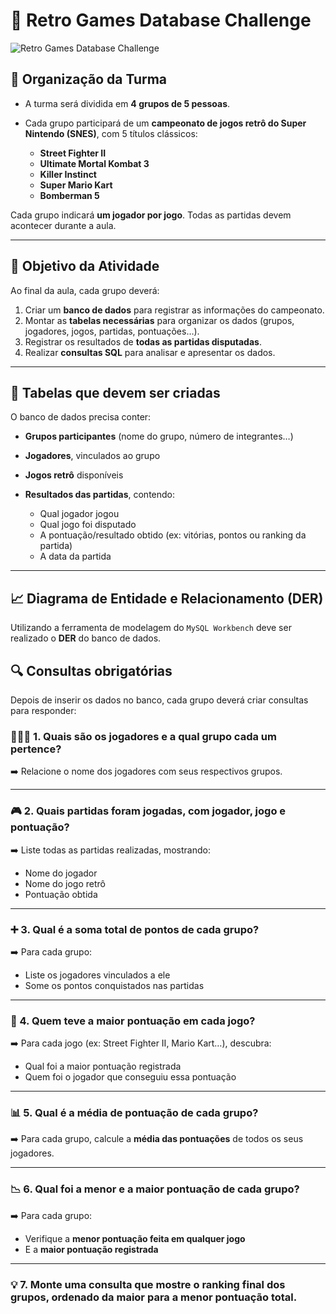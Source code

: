 # 👾 Retro Games Database Challenge

![Retro Games Database Challenge]("./Images/Retro_Games_Database_Challenge.png")

## 👥 Organização da Turma

* A turma será dividida em **4 grupos de 5 pessoas**.
* Cada grupo participará de um **campeonato de jogos retrô do Super Nintendo (SNES)**, com 5 títulos clássicos:

  * **Street Fighter II**
  * **Ultimate Mortal Kombat 3**
  * **Killer Instinct**
  * **Super Mario Kart**
  * **Bomberman 5**

Cada grupo indicará **um jogador por jogo**. Todas as partidas devem acontecer durante a aula.

---

## 🧩 Objetivo da Atividade

Ao final da aula, cada grupo deverá:

1. Criar um **banco de dados** para registrar as informações do campeonato.
2. Montar as **tabelas necessárias** para organizar os dados (grupos, jogadores, jogos, partidas, pontuações…).
3. Registrar os resultados de **todas as partidas disputadas**.
4. Realizar **consultas SQL** para analisar e apresentar os dados.

---

## 📁 Tabelas que devem ser criadas

O banco de dados precisa conter:

* **Grupos participantes** (nome do grupo, número de integrantes…)
* **Jogadores**, vinculados ao grupo
* **Jogos retrô** disponíveis
* **Resultados das partidas**, contendo:

  * Qual jogador jogou
  * Qual jogo foi disputado
  * A pontuação/resultado obtido (ex: vitórias, pontos ou ranking da partida)
  * A data da partida

---

## 📈 Diagrama de Entidade e Relacionamento (DER)

Utilizando a ferramenta de modelagem do `MySQL Workbench` deve ser realizado o **DER** do banco de dados.

## 🔍 Consultas obrigatórias

Depois de inserir os dados no banco, cada grupo deverá criar consultas para responder:

### 🧑‍🤝‍🧑 1. **Quais são os jogadores e a qual grupo cada um pertence?**

➡️ Relacione o nome dos jogadores com seus respectivos grupos.

---

### 🎮 2. **Quais partidas foram jogadas, com jogador, jogo e pontuação?**

➡️ Liste todas as partidas realizadas, mostrando:

* Nome do jogador
* Nome do jogo retrô
* Pontuação obtida

---

### ➕ 3. **Qual é a soma total de pontos de cada grupo?**

➡️ Para cada grupo:

* Liste os jogadores vinculados a ele
* Some os pontos conquistados nas partidas

---

### 🥇 4. **Quem teve a maior pontuação em cada jogo?**

➡️ Para cada jogo (ex: Street Fighter II, Mario Kart…), descubra:

* Qual foi a maior pontuação registrada
* Quem foi o jogador que conseguiu essa pontuação

---

### 📊 5. **Qual é a média de pontuação de cada grupo?**

➡️ Para cada grupo, calcule a **média das pontuações** de todos os seus jogadores.

---

### 📉 6. **Qual foi a menor e a maior pontuação de cada grupo?**

➡️ Para cada grupo:

* Verifique a **menor pontuação feita em qualquer jogo**
* E a **maior pontuação registrada**

---

### 💡 7. **Monte uma consulta que mostre o **ranking final dos grupos**, ordenado da maior para a menor pontuação total.**
